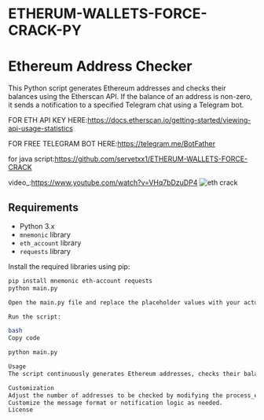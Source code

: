 # ETHERUM-WALLETS-FORCE-CRACK-PY
# Ethereum Address Checker

This Python script generates Ethereum addresses and checks their balances using the Etherscan API. If the balance of an address is non-zero, it sends a notification to a specified Telegram chat using a Telegram bot.

FOR ETH API KEY HERE:https://docs.etherscan.io/getting-started/viewing-api-usage-statistics

FOR FREE TELEGRAM BOT HERE:https://telegram.me/BotFather

for java script:https://github.com/servetxx1/ETHERUM-WALLETS-FORCE-CRACK

video_:https://www.youtube.com/watch?v=VHq7bDzuDP4
![eth  crack](https://www.youtube.com/watch?v=VHq7bDzuDP4)

## Requirements

- Python 3.x
- `mnemonic` library
- `eth_account` library
- `requests` library

Install the required libraries using pip:

```bash
pip install mnemonic eth-account requests
python main.py

Open the main.py file and replace the placeholder values with your actual Ethereum API key, Telegram bot token, and chat ID.

Run the script:

bash
Copy code

python main.py

Usage
The script continuously generates Ethereum addresses, checks their balances, and sends notifications to the specified Telegram chat if the balance is non-zero.

Customization
Adjust the number of addresses to be checked by modifying the process_eth_address() function.
Customize the message format or notification logic as needed.
License
